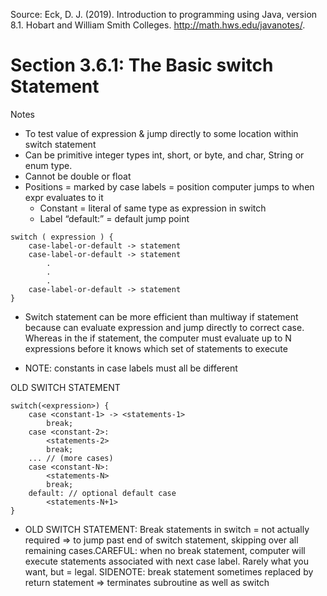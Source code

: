 Source: Eck, D. J. (2019). Introduction to programming using Java, version 8.1. Hobart and William Smith Colleges. http://math.hws.edu/javanotes/.
# Section 3.6.1: The Basic switch Statement

Notes

- To test value of expression & jump directly to some location within switch statement
- Can be primitive integer types int, short, or byte, and  char, String or enum type.
- Cannot be double or float 
- Positions = marked by case labels = position computer jumps to when expr evaluates to it
	- Constant = literal of same type as expression in switch
	- Label “default:”  = default jump point

```
switch ( expression ) {
    case-label-or-default -> statement 
    case-label-or-default -> statement 
        .
        .
        .
    case-label-or-default -> statement
}
```

- Switch statement can be more efficient than multiway if statement because can evaluate expression and jump directly to correct case. Whereas in the if statement, the computer must evaluate up to N expressions before it knows which set of statements to execute

- NOTE: constants in case labels must all be different


OLD SWITCH STATEMENT
```
switch(<expression>) {
	case <constant-1> -> <statements-1>
		break;
	case <constant-2>:
		<statements-2>
		break;
	... // (more cases)
	case <constant-N>:
		<statements-N>
		break;
	default: // optional default case
		<statements-N+1>
}
```

- OLD SWITCH STATEMENT: 
	Break statements in switch = not actually required =>  to jump past end of switch statement, skipping over all remaining cases.CAREFUL: when no break statement, computer will execute statements associated with next case label. Rarely what you want, but = legal. SIDENOTE: break statement sometimes replaced by return statement => terminates subroutine as well as switch
